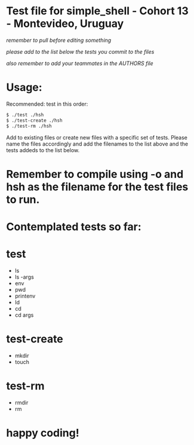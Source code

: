 # Test file for simple_shell - Cohort 13 - Montevideo, Uruguay
*remember to pull before editing something*

*please add to the list below the tests you commit to the files*

*also remember to add your teammates in the AUTHORS file*

# Usage: 
Recommended: test in this order:
``` sh
$ ./test ./hsh
$ ./test-create ./hsh
$ ./test-rm ./hsh
```
Add to existing files or create new files with a specific set of tests. Please name the files accordingly and add the filenames to the list above and the tests addeds to the list below.

# Remember to compile using -o and hsh as the filename for the test files to run. 

# Contemplated tests so far:
# test
- ls
- ls -args
- env
- pwd
- printenv
- ld
- cd
- cd args

# test-create
- mkdir
- touch

# test-rm
- rmdir
- rm

# happy coding!
